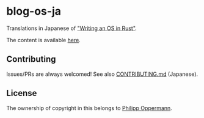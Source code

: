 # blog-os-ja

Translations in Japanese of ["Writing an OS in Rust"].

["Writing an OS in Rust"]: https://github.com/phil-opp/blog_os/

The content is available [here][blog].

[blog]: https://os.neet.club/

## Contributing

Issues/PRs are always welcomed! See also [CONTRIBUTING.md] (Japanese).

[CONTRIBUTING.md]: ./CONTRIBUTING.md

## License

The ownership of copyright in this belongs to [Philipp Oppermann].

[Philipp Oppermann]: https://github.com/phil-opp
